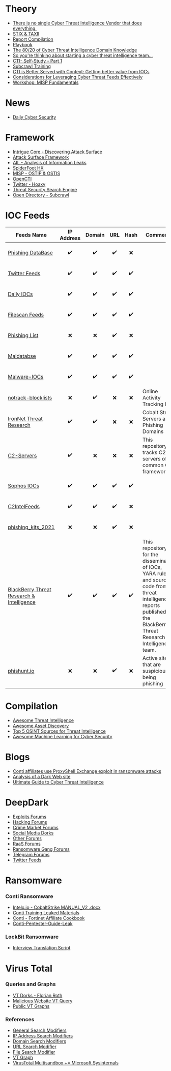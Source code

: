 # Theory
  - [There is no single Cyber Threat Intelligence Vendor that does everything.](http://correlatedsecurity.com/there-is-no-single-cti-vendor-that-does-everything/)
  - [STIX & TAXII](https://oasis-open.github.io/cti-documentation/)
  - [Report Compilation](https://github.com/mxm0z/awesome-intelligence-writing)
  - [Playbook](https://kostas-ts.medium.com/high-level-threat-intelligence-playbooks-intrusion-analysis-playbook-95e1b8d3a1be)
  - [The 80/20 of Cyber Threat Intelligence Domain Knowledge](http://correlatedsecurity.com/cyber-threat-intelligence-summary/)
  - [So you're thinking about starting a cyber threat intelligence team...](https://redcanary.com/blog/intel-team/)
  - [CTI- Self-Study - Part 1](https://github.com/mattreduce/cti-self-study)
  - [Subcrawl Training](https://www.youtube.com/watch?v=f0MbDdo9v1E)
  - [CTI is Better Served with Context: Getting better value from IOCs](https://klrgrz.medium.com/cti-is-better-served-with-context-getting-better-value-from-iocs-496343741f80)
  - [Considerations for Leveraging Cyber Threat Feeds Effectively](https://klrgrz.medium.com/considerations-for-leveraging-cyber-threat-feeds-effectively-1d1cfa9fb140)
  - [Workshop: MISP Fundamentals](https://www.youtube.com/watch?v=00jq7Gbqdz8)

# News 
  - [Daily Cyber Security](https://www.threatintel.de/)

# Framework 
  - [Intrigue Core - Discovering Attack Surface](https://github.com/intrigueio/intrigue-core)
  - [Attack Surface Framework](https://github.com/vmware-labs/attack-surface-framework)
  - [AIL - Analysis of Information Leaks](https://github.com/CIRCL/AIL-framework)
  - [SpiderFoot HX](https://www.spiderfoot.net/)
  - [MISP - OSTIP & OSTIS](https://www.misp-project.org/)
  - [OpenCTI](https://github.com/OpenCTI-Platform/opencti)
  - [Twitter - Hoaxy](https://hoaxy.osome.iu.edu/)
  - [Threat Security Search Engine](https://cse.google.com/cse?cx=003248445720253387346:turlh5vi4xc)
  - [Open Directory - Subcrawl](https://github.com/hpthreatresearch/subcrawl)

# IOC Feeds
| Feeds Name | IP Address | Domain | URL | Hash | Comments
| --- | --- | --- | --- | --- | --- |
| [Phishing DataBase](https://github.com/mitchellkrogza/Phishing.Database) | <center><p align = "center"> :heavy_check_mark: </p> </center> | <center><p align = "center"> :heavy_check_mark: </p> </center> | <center><p align = "center"> :heavy_check_mark: </p> </center> | <center><p align = "center"> :x: </p> </center> |
| [Twitter Feeds](https://tweetfeed.live/) | <center><p align = "center"> :heavy_check_mark: </p> </center> | <center><p align = "center"> :heavy_check_mark: </p> </center> | <center><p align = "center"> :heavy_check_mark: </p> </center> | <center><p align = "center"> :heavy_check_mark: </p> </center> |
| [Daily IOCs](https://github.com/StrangerealIntel/DailyIOC) | <center><p align = "center"> :heavy_check_mark: </p> </center> | <center><p align = "center"> :heavy_check_mark: </p> </center> | <center><p align = "center"> :heavy_check_mark: </p> </center> | <center><p align = "center"> :heavy_check_mark: </p> </center> |
| [Filescan Feeds](https://www.filescan.io/feed) | <center><p align = "center"> :heavy_check_mark: </p> </center> | <center><p align = "center"> :heavy_check_mark: </p> </center> | <center><p align = "center"> :heavy_check_mark: </p> </center> | <center><p align = "center"> :heavy_check_mark: </p> </center> |
| [Phishing List](https://securereload.tech/Phishing/Lists/) | <center><p align = "center"> :x: </p> </center> | <center><p align = "center"> :x: </p> </center> | <center><p align = "center"> :heavy_check_mark: </p> </center> | <center><p align = "center"> :x: </p> </center> |
| [Maldatabse](https://maldatabase.com/) | <center><p align = "center"> :heavy_check_mark: </p> </center> | <center><p align = "center"> :heavy_check_mark: </p> </center> | <center><p align = "center"> :heavy_check_mark: </p> </center> | <center><p align = "center"> :heavy_check_mark: </p> </center> |
| [Malware-IOCs](https://github.com/executemalware/Malware-IOCs) | <center><p align = "center"> :heavy_check_mark: </p> </center> | <center><p align = "center"> :heavy_check_mark: </p> </center> | <center><p align = "center"> :heavy_check_mark: </p> </center> | <center><p align = "center"> :heavy_check_mark: </p> </center> |
| [notrack-blocklists](https://gitlab.com/quidsup/notrack-blocklists) | <center><p align = "center"> :x: </p> </center> | <center><p align = "center"> :heavy_check_mark: </p> </center> |  <center><p align = "center"> :x: </p> </center> |  <center><p align = "center"> :x: </p> </center> | Online Activity Tracking List |
| [IronNet Threat Research](https://github.com/IronNetCybersecurity/IronNetTR) | <center><p align = "center"> :heavy_check_mark: </p> </center> | <center><p align = "center"> :heavy_check_mark: </p> </center> |  <center><p align = "center"> :x: </p> </center> |  <center><p align = "center"> :x: </p> </center> | Cobalt Strike Servers and Phishing Domains |
| [C2-Servers](https://github.com/brett-fitz/C2-Servers) | <center><p align = "center"> :heavy_check_mark: </p> </center> | <center><p align = "center"> :x: </p> </center> |  <center><p align = "center"> :x: </p> </center> |  <center><p align = "center"> :x: </p> </center> | This repository tracks C2 servers of common C2 frameworks |
| [Sophos IOCs](https://github.com/sophoslabs/IoCs) | <center><p align = "center"> :heavy_check_mark: </p> </center> | <center><p align = "center"> :heavy_check_mark: </p> </center> | <center><p align = "center"> :heavy_check_mark: </p> </center> | <center><p align = "center"> :heavy_check_mark: </p> </center> |
| [C2IntelFeeds](https://github.com/drb-ra/C2IntelFeeds) | <center><p align = "center"> :heavy_check_mark: </p> </center> | <center><p align = "center"> :heavy_check_mark: </p> </center> | <center><p align = "center"> :heavy_check_mark: </p> </center> | <center><p align = "center"> :x: </p> </center> |
| [phishing_kits_2021](https://github.com/ninoseki/phishing_kits_2021) | <center><p align = "center"> :x: </p> </center> | <center><p align = "center"> :x: </p> </center> | <center><p align = "center"> :heavy_check_mark: </p> </center> | <center><p align = "center"> :x: </p> </center> |
| [BlackBerry Threat Research & Intelligence](https://github.com/blackberry/threat-research-and-intelligence) | <center><p align = "center"> :heavy_check_mark: </p> </center> | <center><p align = "center"> :heavy_check_mark: </p> </center> | <center><p align = "center"> :heavy_check_mark: </p> </center> | <center><p align = "center"> :heavy_check_mark: </p> </center> | This repository is for the dissemination of IOCs, YARA rules and source code from threat intelligence reports published by the BlackBerry Threat Research & Intelligence team. |
| [phishunt.io](https://phishunt.io/) | <center><p align = "center"> :x: </p> </center> | <center><p align = "center"> :x: </p> </center> | <center><p align = "center"> :heavy_check_mark: </p> </center> | <center><p align = "center"> :x: </p> </center> | Active sites that are suspicious of being phishing |

# Compilation 
  - [Awesome Threat Intelligence](https://github.com/hslatman/awesome-threat-intelligence)
  - [Awesome Asset Discovery](https://github.com/redhuntlabs/Awesome-Asset-Discovery#data-leaks)
  - [Top 5 OSINT Sources for Threat Intelligence](https://www.spiderfoot.net/top-5-osint-sources-for-threat-intelligence/)
  - [Awesome Machine Learning for Cyber Security](https://github.com/jivoi/awesome-ml-for-cybersecurity)

# Blogs 
  - [Conti affiliates use ProxyShell Exchange exploit in ransomware attacks](https://twitter.com/SophosLabs/status/1433769658256089089)
  - [Analysis of a Dark Web site](https://www.neteye-blog.com/2021/07/analysis-of-a-dark-web-site/)
  - [Ultimate Guide to Cyber Threat Intelligence](https://github.com/Virtual-Base/CyberSecurityKnowledgeBase/blob/main/Resources/Finding_Beacon_Guide_Blackberry.pdf)

# DeepDark
  - [Exploits Forums](https://github.com/fastfire/deepdarkCTI/blob/main/exploits.md)
  - [Hacking Forums](https://github.com/fastfire/deepdarkCTI/blob/main/forum.md)
  - [Crime Market Forums](https://github.com/fastfire/deepdarkCTI/blob/main/markets.md)
  - [Social Media Dorks](https://github.com/fastfire/deepdarkCTI/blob/main/methods.md)
  - [Other Forums](https://github.com/fastfire/deepdarkCTI/blob/main/others.md)
  - [RaaS Forums](https://github.com/fastfire/deepdarkCTI/blob/main/raas.md)
  - [Ransomware Gang Forums](https://github.com/fastfire/deepdarkCTI/blob/main/ransomware_gang.md)
  - [Telegram Forums](https://github.com/fastfire/deepdarkCTI/blob/main/telegram.md)
  - [Twitter Feeds](https://github.com/fastfire/deepdarkCTI/blob/main/twitter.md)

# Ransomware
### Conti Ransomware
  - [Intelx.io - CobaltStrike MANUAL_V2 .docx](https://intelx.io/?did=77252046-5045-4a3d-ba6a-a1d8aee4c4e8)
  - [Conti Training Leaked Materials](https://darkfeed.io/2021/08/07/conti-affiliate/)
  - [Conti - Fortinet Affiliate Cookbook](https://www.fortinet.com/blog/threat-research/affiliates-cookbook-firsthand-peek-into-operations-and-tradecraft-of-conti)
  - [Conti-Pentester-Guide-Leak](https://github.com/ForbiddenProgrammer/conti-pentester-guide-leak)
### LockBit Ransomware
  - [Interview Translation Script](https://github.com/Virtual-Base/CyberSecurityKnowledgeBase/blob/main/Resources/AdvIntel-LockBit-Interview_Translation-%26-Transcript.pdf)

# Virus Total 
### Queries and Graphs
  - [VT Dorks - Florian Roth](https://github.com/Neo23x0/vti-dorks)
  - [Malicious Website VT Query](https://github.com/Neo23x0/vti-dorks/pull/8/commits/2d653230a2bf3a14f0cd649eed7a9ca76e857e91)
  - [Public VT Graphs](https://github.com/BushidoUK/Exploring-APT-campaigns)
### References
  - [General Search Modifiers](https://support.virustotal.com/hc/en-us/sections/360000340597-VT-Enterprise)
  - [IP Address Search Modifiers](https://support.virustotal.com/hc/en-us/articles/360005866297-IP-address-search-modifiers)
  - [Domain Search Modifiers](https://support.virustotal.com/hc/en-us/articles/360005830378-Domain-search-modifiers)
  - [URL Search Modifier](https://support.virustotal.com/hc/en-us/articles/360002832977-URL-search-modifiers)
  - [File Search Modifier](https://support.virustotal.com/hc/en-us/articles/360001385897-File-search-modifiers)
  - [VT Graph](https://support.virustotal.com/hc/en-us/sections/360000337698-VT-Graph)
  - [VirusTotal Multisandbox += Microsoft Sysinternals](https://blog.virustotal.com/2021/10/virustotal-multisandbox-microsoft.html?m=1)
